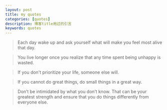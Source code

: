 ```yaml
---
layout: post
title: my quotes
categories: [quotes]
description: 博客title用过的引言
keywords: quotes
---
```



> Each day wake up and ask yourself what will make you feel most alive that day.
 
> You live longer once you realize that any time spent being unhappy is wasted.

> If you don't prioritize your life, someone else will.

> If you cannot do great things, do small things in a great way.

> Don’t be intimidated by what you don’t know. That can be your greatest strength and ensure that you do things differently from everyone else.
